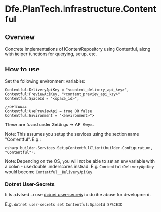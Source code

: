 # Dfe.PlanTech.Infrastructure.Contentful

## Overview

Concrete implementations of IContentRepository using Contentful, along with helper functions for querying, setup, etc.

## How to use

Set the following environment variables:

```plaintext
Contentful:DeliveryApiKey = "<content_delivery_api_key>",
Contentful:PreviewApiKey, "<content_preview_api_key>"
Contentful:SpaceId = "<space_id>",

//OPTIONAL
Contentful:UsePreviewApi = true OR false
Contentful:Environment = "<environment>">
```

These are found under Settings -> API Keys.

Note: This assumes you setup the services using the section name "Contentful". E.g.:

`csharp
builder.Services.SetupContentfulClient(builder.Configuration, "Contentful");
`

Note: Depending on the OS, you will not be able to set an env variable with a colon - use double underscores instead. E.g. ```Contentful:DeliveryApiKey``` would become ```Contentful__DeliveryApiKey```

### Dotnet User-Secrets

It is advised to use [dotnet user-secrets](https://learn.microsoft.com/en-us/aspnet/core/security/app-secrets?view=aspnetcore-7.0&tabs=windows) to do the above for development.

E.g. `dotnet user-secrets set Contentful:SpaceId SPACEID`